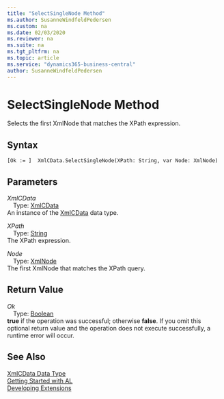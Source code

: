 ```yaml
---
title: "SelectSingleNode Method"
ms.author: SusanneWindfeldPedersen
ms.custom: na
ms.date: 02/03/2020
ms.reviewer: na
ms.suite: na
ms.tgt_pltfrm: na
ms.topic: article
ms.service: "dynamics365-business-central"
author: SusanneWindfeldPedersen
---
```

[//]: # (START>DO_NOT_EDIT)
[//]: # (IMPORTANT:Do not edit any of the content between here and the END>DO_NOT_EDIT.)
[//]: # (Any modifications should be made in the .xml files in the ModernDev repo.)
# SelectSingleNode Method
Selects the first XmlNode that matches the XPath expression.


## Syntax
```
[Ok := ]  XmlCData.SelectSingleNode(XPath: String, var Node: XmlNode)
```
## Parameters
*XmlCData*  
&emsp;Type: [XmlCData](xmlcdata-data-type.md)  
An instance of the [XmlCData](xmlcdata-data-type.md) data type.  

*XPath*  
&emsp;Type: [String](../string/string-data-type.md)  
The XPath expression.
        
*Node*  
&emsp;Type: [XmlNode](../xmlnode/xmlnode-data-type.md)  
The first XmlNode that matches the XPath query.  


## Return Value
*Ok*  
&emsp;Type: [Boolean](../boolean/boolean-data-type.md)  
**true** if the operation was successful; otherwise **false**.  If you omit this optional return value and the operation does not execute successfully, a runtime error will occur.    


[//]: # (IMPORTANT: END>DO_NOT_EDIT)
## See Also
[XmlCData Data Type](xmlcdata-data-type.md)  
[Getting Started with AL](../../devenv-get-started.md)  
[Developing Extensions](../../devenv-dev-overview.md)